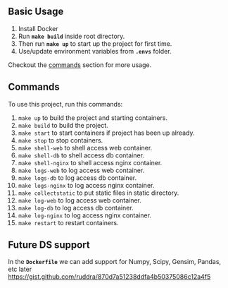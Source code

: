## Basic Usage
1. Install Docker
2. Run **`make build`** inside root directory.
3. Then run **`make up`** to start up the project for first time.
4. Use/update environment variables from **`.envs`** folder.

Checkout the [commands](#commands) section for more usage.

## Commands
To use this project, run this commands:

1. `make up` to build the project and starting containers.
2. `make build` to build the project.
3. `make start` to start containers if project has been up already.
4. `make stop` to stop containers.
5. `make shell-web` to shell access web container.
6. `make shell-db` to shell access db container.
7. `make shell-nginx` to shell access nginx container.
8. `make logs-web` to log access web container.
9. `make logs-db` to log access db container.
10. `make logs-nginx` to log access nginx container.
11. `make collectstatic` to put static files in static directory.
12. `make log-web` to log access web container.
13. `make log-db` to log access db container.
14. `make log-nginx` to log access nginx container.
15. `make restart` to restart containers.

## Future DS support
In the **`Dockerfile`** we can add support for Numpy, Scipy, Gensim, Pandas, etc later https://gist.github.com/ruddra/870d7a51238ddfa4b50375086c12a4f5

